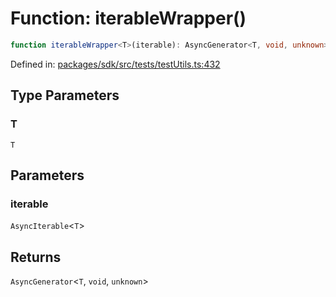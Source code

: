 # Function: iterableWrapper()

```ts
function iterableWrapper<T>(iterable): AsyncGenerator<T, void, unknown>;
```

Defined in: [packages/sdk/src/tests/testUtils.ts:432](https://github.com/towns-protocol/towns/blob/0db1fd0ac7258e8db8cedfb6183e8eade8284fa1/packages/sdk/src/tests/testUtils.ts#L432)

## Type Parameters

### T

`T`

## Parameters

### iterable

`AsyncIterable`\<`T`\>

## Returns

`AsyncGenerator`\<`T`, `void`, `unknown`\>
